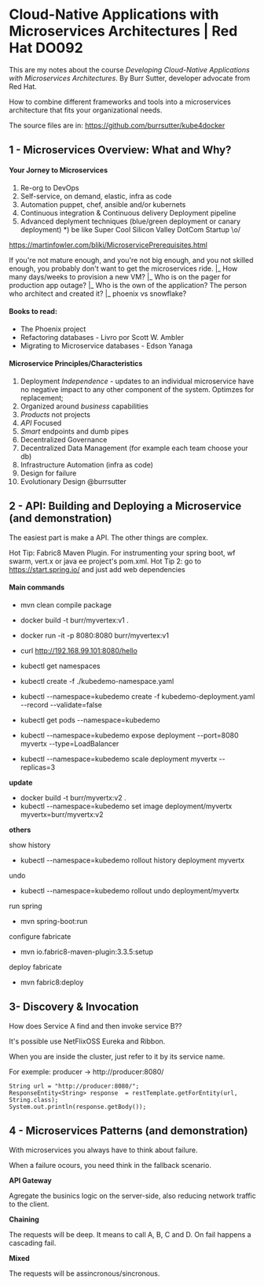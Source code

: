 # Cloud-Native Applications  with Microservices Architectures | Red Hat DO092

This are my notes about the course *Developing Cloud-Native Applications with Microservices Architectures*. By Burr Sutter, developer advocate from Red Hat.

How to combine different frameworks and tools into a microservices architecture that fits your organizational needs.

The source files are in: https://github.com/burrsutter/kube4docker

## 1 - Microservices Overview: What and Why?

#### Your Jorney to Microservices
1) Re-org to DevOps
2) Self-service, on demand, elastic, infra as code
3) Automation puppet, chef, ansible and/or kubernets
4) Continuous integration & Continuous delivery Deployment pipeline
5) Advanced deplyment techniques (blue/green deployment or canary deployment)
*) be like Super Cool Silicon Valley DotCom Startup \o/

https://martinfowler.com/bliki/MicroservicePrerequisites.html

If you're not mature enough, and you're not big enough, 
and you not skilled enough, you probably don't want to get the microservices ride.
|_ How many days/weeks to provision a new VM?
|_ Who is on the pager for production app outage?
|_ Who is the own of the application? The person who architect and created it?
|_ phoenix vs snowflake?

#### Books to read:
- The Phoenix project
- Refactoring databases - Livro por Scott W. Ambler
- Migrating to Microservice databases - Edson Yanaga

#### Microservice Principles/Characteristics
1. Deployment *Independence* - updates to an individual microservice have no negative impact to any other component of the system. Optimzes for replacement;
2. Organized around *business* capabilities
3. *Products* not projects
4. *API* Focused
5. *Smart* endpoints and dumb pipes
6. Decentralized Governance
7. Decentralized Data Management (for example each team choose your db)
8. Infrastructure Automation (infra as code)
9. Design for failure
10. Evolutionary Design
@burrsutter


## 2 - API: Building and Deploying a Microservice (and demonstration)

The easiest part is make a API. The other things are complex.

Hot Tip: Fabric8 Maven Plugin. For instrumenting your spring boot, wf swarm, vert.x or java ee project's pom.xml.
Hot Tip 2: go to https://start.spring.io/ and just add web dependencies

#### Main commands
* mvn clean compile package
* docker build -t burr/myvertex:v1 .
* docker run -it -p 8080:8080 burr/myvertex:v1
* curl http://192.168.99.101:8080/hello

* kubectl get namespaces
* kubectl create -f ./kubedemo-namespace.yaml
* kubectl --namespace=kubedemo create -f kubedemo-deployment.yaml --record --validate=false
* kubectl get pods --namespace=kubedemo

* kubectl --namespace=kubedemo expose deployment --port=8080 myvertx --type=LoadBalancer
* kubectl --namespace=kubedemo scale deployment myvertx --replicas=3

**update**
* docker build -t burr/myvertx:v2 .
* kubectl --namespace=kubedemo set image deployment/myvertx myvertx=burr/myvertx:v2

**others**

show history
* kubectl --namespace=kubedemo rollout history deployment myvertx

undo 
* kubectl --namespace=kubedemo rollout undo deployment/myvertx

run spring
* mvn spring-boot:run

configure fabricate
* mvn io.fabric8-maven-plugin:3.3.5:setup 

deploy fabricate
* mvn fabric8:deploy

## 3- Discovery & Invocation

How does Service A find and then invoke service B??

It's possible use NetFlixOSS Eureka and Ribbon.

When you are inside the cluster, just refer to it by its service name.

For exemple:
producer -> http://producer:8080/

````
String url = "http://producer:8080/";
ResponseEntity<String> response  = restTemplate.getForEntity(url, String.class);
System.out.println(response.getBody());
````
## 4 - Microservices Patterns (and demonstration)

With microservices you always have to think about failure.

When a failure ocours, you need think in the fallback scenario.

**API Gateway**

Agregate the businics logic on the server-side, also reducing network traffic to the client.

**Chaining**

The requests will be deep. It means to call A, B, C and D. On fail happens a cascading fail.

**Mixed**

The requests will be assincronous/sincronous.
